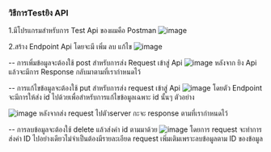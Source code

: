 ### วิธีการTestยิง API
1.มีโปรแกรมสำหรับการ Test Api ของผมคือ Postman
![image](https://github.com/user-attachments/assets/2f0e6071-a922-4240-9abf-68ec3012f322)

2.สร้าง Endpoint Api โดยจะมี เพิ่ม ลบ แก้ไข
![image](https://github.com/user-attachments/assets/2c9bf740-1d77-4113-ad0a-7e6e84b75258)

-- การเพิ่มข้อมูลจะต้องใช้ post สำหรับการส่ง Request เข้าสู่ Api
![image](https://github.com/user-attachments/assets/f05226ea-8159-4c28-8821-d81ff0d24646)
หลังจาก ยิง Api แล้วจะมีการ Response กลับมาตามที่เรากำหนดไว้

-- การแก้ไขข้อมูลจะต้องใช้ put สำหรับการส่ง request เข้าสู่ Api
![image](https://github.com/user-attachments/assets/1f1483e5-0887-4392-9f2a-10789c719bb0)
โดยตัว Endpoint จะมีการให้ส่ง id ไปด้วยเพื่อสำหรับการแก้ไขข้อมูลเฉพาะ id นั้นๆ ตัวอย่าง

![image](https://github.com/user-attachments/assets/9b1d0f44-3f76-403b-866f-323200547d67)
หลังจากส่ง request ไปตัวserver กะจะ response ตามที่เรากำหนดไว้

-- การลบข้อมูลจะต้องใช้ delete แล้วส่งค่า id ตามมาด้วย
![image](https://github.com/user-attachments/assets/cd0f2a80-bcff-4c9c-81a2-441a122c4bac)
โดยการ request จะทำการส่งค่า ID ไปอย่างเดียวไม่จำเป็นต้องมีรายละเอียด request เพิ่มเติมเพราะลบข้อมูลตาม ID ของข้อมูล




